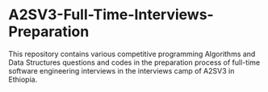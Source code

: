 # A2SV3-Full-Time-Interviews-Preparation
This repository contains various competitive programming Algorithms and Data Structures questions and codes in the preparation process of full-time software engineering interviews in the interviews camp of A2SV3 in Ethiopia. 
